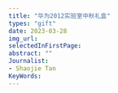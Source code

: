 ```yaml
---
title: "华为2012实验室中秋礼盒"
types: "gift"
date: 2023-03-28
img_url: 
selectedInFirstPage:
abstract: ""
Journalist:
- Shaojie Tan
KeyWords:
---
```

